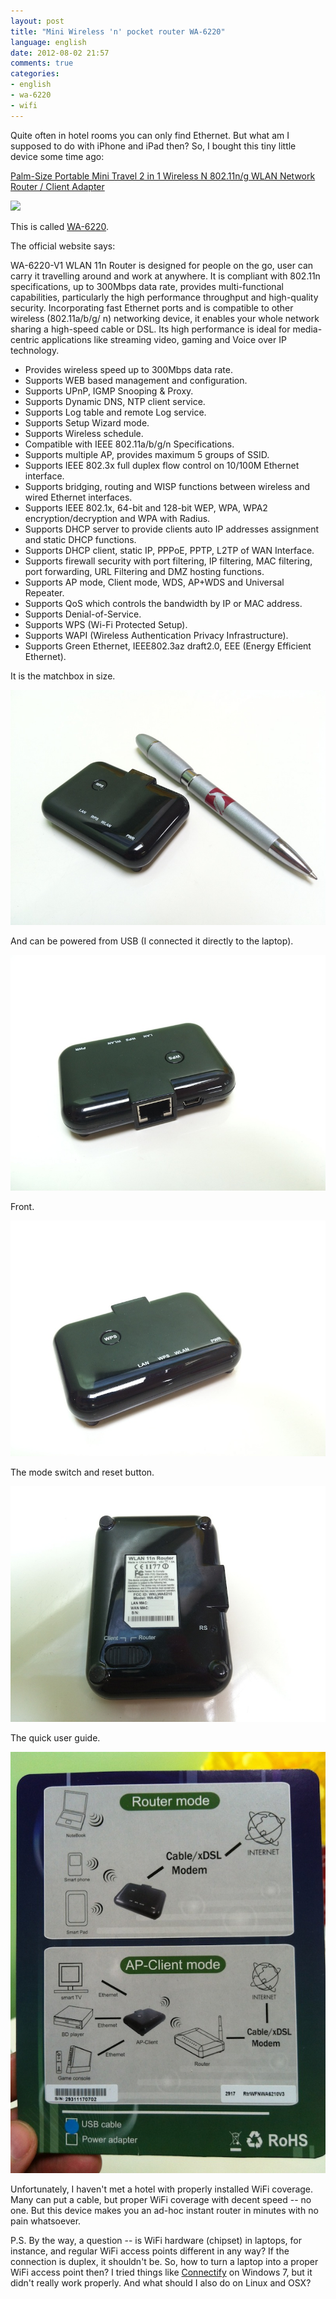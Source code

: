 ```yaml
---
layout: post
title: "Mini Wireless 'n' pocket router WA-6220"
language: english
date: 2012-08-02 21:57
comments: true
categories: 
- english
- wa-6220
- wifi
---
```

Quite often in hotel rooms you can only find Ethernet. But what am I supposed to do with iPhone and iPad then? So, I bought this tiny little device some time ago:

<a href="http://www.amazon.co.uk/gp/product/B004YNK9O6/ref=as_li_qf_sp_asin_tl?ie=UTF8&amp;camp=1634&amp;creative=6738&amp;creativeASIN=B004YNK9O6&amp;linkCode=as2&amp;tag=prodiy-21">Palm-Size Portable Mini Travel 2 in 1 Wireless N 802.11n/g WLAN Network Router / Client Adapter</a><img src="http://www.assoc-amazon.co.uk/e/ir?t=prodiy-21&amp;l=as2&amp;o=2&amp;a=B004YNK9O6" width="1" height="1" border="0" alt="" style="border:none !important; margin:0px !important;" />

<a href="http://www.amazon.co.uk/gp/product/B004YNK9O6/ref=as_li_qf_sp_asin_il?ie=UTF8&amp;camp=1634&amp;creative=6738&amp;creativeASIN=B004YNK9O6&amp;linkCode=as2&amp;tag=prodiy-21"><img border="0" src="http://ws.assoc-amazon.co.uk/widgets/q?_encoding=UTF8&amp;ASIN=B004YNK9O6&amp;Format=_SL160_&amp;ID=AsinImage&amp;MarketPlace=GB&amp;ServiceVersion=20070822&amp;WS=1&amp;tag=prodiy-21" ></a><img src="http://www.assoc-amazon.co.uk/e/ir?t=prodiy-21&amp;l=as2&amp;o=2&amp;a=B004YNK9O6" width="1" height="1" border="0" alt="" style="border:none !important; margin:0px !important;" />

This is called [WA-6220](http://www.ccandc.com.tw/products_2.php?prod=100).

The official website says:

WA-6220-V1 WLAN 11n Router is designed for people on the go, user can carry it travelling around and work at anywhere. It is compliant with 802.11n specifications, up to 300Mbps data rate, provides multi-functional capabilities, particularly the high performance throughput and high-quality security. Incorporating fast Ethernet ports and is compatible to other wireless (802.11a/b/g/ n) networking device, it enables your whole network sharing a high-speed cable or DSL. Its high performance is ideal for media-centric applications like streaming video, gaming and Voice over IP technology.

* Provides wireless speed up to 300Mbps data rate. 
* Supports WEB based management and configuration. 
* Supports UPnP, IGMP Snooping & Proxy. 
* Supports Dynamic DNS, NTP client service. 
* Supports Log table and remote Log service. 
* Supports Setup Wizard mode. 
* Supports Wireless schedule. 
* Compatible with IEEE 802.11a/b/g/n Specifications. 
* Supports multiple AP, provides maximum 5 groups of SSID. 
* Supports IEEE 802.3x full duplex flow control on 10/100M Ethernet interface. 
* Supports bridging, routing and WISP functions between wireless and wired Ethernet interfaces. 
* Supports IEEE 802.1x, 64-bit and 128-bit WEP, WPA, WPA2 encryption/decryption and WPA with Radius. 
* Supports DHCP server to provide clients auto IP addresses assignment and static DHCP functions. 
* Supports DHCP client, static IP, PPPoE, PPTP, L2TP of WAN Interface. 
* Supports firewall security with port filtering, IP filtering, MAC filtering, port forwarding, URL Filtering and DMZ hosting functions. 
* Supports AP mode, Client mode, WDS, AP+WDS and Universal Repeater. 
* Supports QoS which controls the bandwidth by IP or MAC address. 
* Supports Denial-of-Service. 
* Supports WPS (Wi-Fi Protected Setup). 
* Supports WAPI (Wireless Authentication Privacy Infrastructure). 
* Supports Green Ethernet, IEEE802.3az draft2.0, EEE (Energy Efficient Ethernet).

It is the matchbox in size.

![](/images/blog/wa-6220/IMG_0630.JPG)

And can be powered from USB (I connected it directly to the laptop).

![](/images/blog/wa-6220/IMG_0631.JPG)

Front.

![](/images/blog/wa-6220/IMG_0632.JPG)

The mode switch and reset button.

![](/images/blog/wa-6220/IMG_0634.JPG)

The quick user guide.

![](/images/blog/wa-6220/IMG_0635.JPG)

Unfortunately, I haven't met a hotel with properly installed WiFi coverage. Many can put a cable, but proper WiFi coverage with decent speed -- no one. But this device makes you an ad-hoc instant router in minutes with no pain whatsoever.

P.S. By the way, a question -- is WiFi hardware (chipset) in laptops, for instance, and regular WiFi access points different in any way? If the connection is duplex, it shouldn't be. So, how to turn a laptop into a proper WiFi access point then? I tried things like [Connectify](http://connectify.me/) on Windows 7, but it didn't really work properly. And what should I also do on Linux and OSX? 
